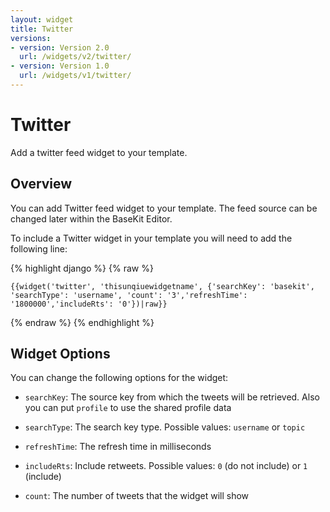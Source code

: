 ```yaml
---
layout: widget
title: Twitter
versions:
- version: Version 2.0
  url: /widgets/v2/twitter/
- version: Version 1.0
  url: /widgets/v1/twitter/
---
```


# Twitter

Add a twitter feed widget to your template.

## Overview

You can add Twitter feed widget to your template. The feed source can be changed later within the BaseKit Editor. 

To include a Twitter widget in your template you will need to add the following line:

{% highlight django %}
{% raw %}

	{{widget('twitter', 'thisunqiuewidgetname', {'searchKey': 'basekit', 'searchType': 'username', 'count': '3','refreshTime': '1800000','includeRts': '0'})|raw}}

{% endraw %}
{% endhighlight %}

## Widget Options

You can change the following options for the widget:

* ```searchKey```: The source key from which the tweets will be retrieved. Also you can put ```profile``` to use the shared profile data

* ```searchType```: The search key type. Possible values: ```username``` or ```topic```

* ```refreshTime```: The refresh time in milliseconds

* ```includeRts```: Include retweets. Possible values: ```0``` (do not include) or ```1``` (include)

* ```count```: The number of tweets that the widget will show
